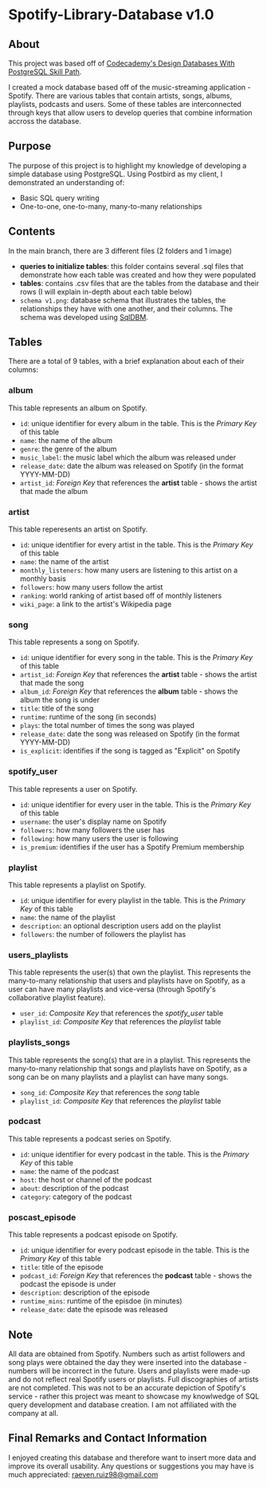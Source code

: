 # Spotify-Library-Database v1.0

## About
This project was based off of [Codecademy's Design Databases With PostgreSQL Skill Path](https://www.codecademy.com/paths/design-databases-with-postgresql/tracks/how-do-i-make-and-populate-my-own-database/modules/designing-a-database-schema-off-platform-project/informationals/off-platform-project-designing-a-database-from-scratch
).

I created a mock database based off of the music-streaming application - Spotify. There are various tables that contain artists, songs, 
albums, playlists, podcasts and users. Some of these tables are interconnected through keys that allow users to develop queries that combine
information accross the database.

## Purpose
The purpose of this project is to highlight my knowledge of developing a simple database using PostgreSQL. Using Postbird as my client, I demonstrated an understanding of:
- Basic SQL query writing
- One-to-one, one-to-many, many-to-many relationships

## Contents
In the main branch, there are 3 different files (2 folders and 1 image)
- **queries to initialize tables**: this folder contains several .sql files that demonstrate how each table was created and how they were populated
- **tables**: contains .csv files that are the tables from the database and their rows (I will explain in-depth about each table below)
- `schema v1.png`: database schema that illustrates the tables, the relationships they have with one another, and their columns. The 
schema was developed using [SqlDBM](https://sqldbm.com).

## Tables
There are a total of 9 tables, with a brief explanation about each of their columns:
### album
This table represents an album on Spotify.
- `id`: unique identifier for every album in the table. This is the *Primary Key* of this table
- `name`: the name of the album
- `genre`: the genre of the album
- `music_label`: the music label which the album was released under
- `release_date`: date the album was released on Spotify (in the format YYYY-MM-DD)
- `artist_id`: *Foreign Key* that references the **artist** table - shows the artist that made the album
### artist
This table reperesents an artist on Spotify.
- `id`: unique identifier for every artist in the table. This is the *Primary Key* of this table
- `name`: the name of the artist
- `monthly_listeners`: how many users are listening to this artist on a monthly basis
- `followers`: how many users follow the artist
- `ranking`: world ranking of artist based off of monthly listeners
- `wiki_page`: a link to the artist's Wikipedia page
### song
This table represents a song on Spotify.
- `id`: unique identifier for every song in the table. This is the *Primary Key* of this table
- `artist_id`: *Foreign Key* that references the **artist** table - shows the artist that made the song
- `album_id`: *Foreign Key* that references the **album** table - shows the album the song is under
- `title`: title of the song
- `runtime`: runtime of the song (in seconds)
- `plays`: the total number of times the song was played
- `release_date`: date the song was released on Spotify (in the format YYYY-MM-DD)
- `is_explicit`: identifies if the song is tagged as "Explicit" on Spotify
### spotify_user
This table represents a user on Spotify.
- `id`: unique identifier for every user in the table. This is the *Primary Key* of this table
- `username`: the user's display name on Spotify
- `followers`: how many followers the user has
- `following`: how many users the user is following
- `is_premium`: identifies if the user has a Spotify Premium membership
### playlist
This table represents a playlist on Spotify.
- `id`: unique identifier for every playlist in the table. This is the *Primary Key* of this table
- `name`: the name of the playlist
- `description`: an optional description users add on the playlist
- `followers`: the number of followers the playlist has
### users_playlists
This table represents the user(s) that own the playlist. This represents the many-to-many relationship that users and playlists have on Spotify, 
as a user can have many playlists and vice-versa (through Spotify's collaborative playlist feature).
- `user_id`: *Composite Key* that references the *spotify_user* table
- `playlist_id`: *Composite Key* that references the *playlist* table
### playlists_songs
This table represents the song(s) that are in a playlist. This represents the many-to-many relationship that songs and playlists have on Spotify,
as a song can be on many playlists and a playlist can have many songs.
- `song_id`: *Composite Key* that references the *song* table
- `playlist_id`: *Composite Key* that references the *playlist* table
### podcast
This table represents a podcast series on Spotify.
- `id`: unique identifier for every podcast in the table. This is the *Primary Key* of this table
- `name`: the name of the podcast
- `host`: the host or channel of the podcast
- `about`: description of the podcast
- `category`: category of the podcast
### poscast_episode
This table represents a podcast episode on Spotify.
- `id`: unique identifier for every podcast episode in the table. This is the *Primary Key* of this table
- `title`: title of the episode
- `podcast_id`: *Foreign Key* that references the **podcast** table - shows the podcast the episode is under
- `description`: description of the episode
- `runtime_mins`: runtime of the episdoe (in minutes)
- `release_date`: date the episode was released

## Note
All data are obtained from Spotify. Numbers such as artist followers and song plays were obtained the day they were inserted into the database - 
numbers will be incorrect in the future. Users and playlists were made-up and do not reflect real Spotify users or playlists. Full discographies 
of artists are not completed. This was not to be an accurate depiction of Spotify's service - rather this project was meant to showcase my 
knowlwedge of SQL query development and database creation. I am not affiliated with the company at all.

## Final Remarks and Contact Information
I enjoyed creating this database and therefore want to insert more data and improve its overall usability. 
Any questions or suggestions you may have is much appreciated: raeven.ruiz98@gmail.com





